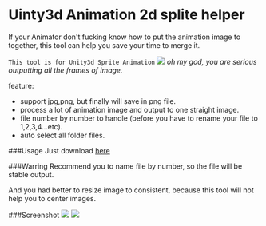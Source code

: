 # Uinty3d Animation 2d splite helper 
If your Animator don't fucking know how to put the animation image to together, this tool can help you save your time to merge it.

`This tool is for Unity3d Sprite Animation`
![](http://i.imgur.com/vqaRLiF.png)
*oh my god, you are serious outputting all the frames of image.*

feature:
* support jpg,png, but finally will save in png file.
* process a lot of animation image and output to one straight image.
* file number by number to handle (before you have to rename your file to 1,2,3,4...etc).
* auto select all folder files.

###Usage
Just download [here]()

###Warring
Recommend you to name file by number, so the file will be stable output.

And you had better to resize image to consistent, because this tool will not help you to center images.

###Screenshot
![](http://i.imgur.com/4Chti5S.png)
![](http://i.imgur.com/c28FHmx.png)
